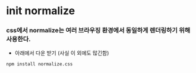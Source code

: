 # init normalize
### css에서 normalize는 여러 브라우징 환경에서 동일하게 렌더링하기 위해 사용한다.
* 아래에서 다운 받기 (사실 이 외에도 많긴함)
```
npm install normalize.css
```
